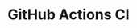 # GitHub Actions CI

























































































































































































































































































































































































































































































































































































































































































































































































































































































































































































































































































































































































































































































































































































































































































































































































































































































































































































































































































































































































































































































































































































































































































































































































































































































































































































































































































































































































































































































































































































































